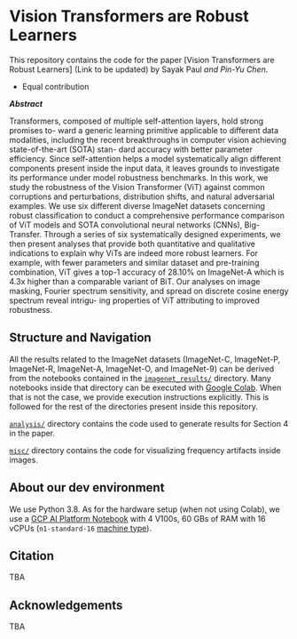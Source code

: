 # Vision Transformers are Robust Learners

This repository contains the code for the paper [Vision Transformers are Robust Learners] (Link to be updated) by Sayak Paul<sup>*</sup> and Pin-Yu Chen<sup>*</sup>.

* Equal contribution

_**Abstract**_

Transformers, composed of multiple self-attention layers, hold strong promises to- ward a generic learning primitive applicable to different data modalities, including the recent breakthroughs in computer vision achieving state-of-the-art (SOTA) stan- dard accuracy with better parameter efficiency. Since self-attention helps a model systematically align different components present inside the input data, it leaves grounds to investigate its performance under model robustness benchmarks. In this work, we study the robustness of the Vision Transformer (ViT) against common corruptions and perturbations, distribution shifts, and natural adversarial examples. We use six different diverse ImageNet datasets concerning robust classification to conduct a comprehensive performance comparison of ViT models and SOTA convolutional neural networks (CNNs), Big-Transfer. Through a series of six systematically designed experiments, we then present analyses that provide both quantitative and qualitative indications to explain why ViTs are indeed more robust learners. For example, with fewer parameters and similar dataset and pre-training combination, ViT gives a top-1 accuracy of 28.10% on ImageNet-A which is 4.3x higher than a comparable variant of BiT. Our analyses on image masking, Fourier spectrum sensitivity, and spread on discrete cosine energy spectrum reveal intrigu- ing properties of ViT attributing to improved robustness. 

## Structure and Navigation

All the results related to the ImageNet datasets (ImageNet-C, ImageNet-P, ImageNet-R, ImageNet-A, ImageNet-O, and ImageNet-9) can be derived from the notebooks contained in the [`imagenet_results/`](https://github.com/sayakpaul/robustness-vit/tree/master/imagenet_results) directory. Many notebooks inside that directory can be executed with [Google Colab](https://colab.research.google.com/). When that is not the case, we provide execution instructions explicitly. This is followed for the rest of the directories present inside this repository. 

[`analysis/`](https://github.com/sayakpaul/robustness-vit/tree/master/analysis) directory contains the code used to generate results for Section 4 in the paper. 

[`misc/`](https://github.com/sayakpaul/robustness-vit/tree/master/misc) directory contains the code for visualizing frequency artifacts inside images. 

## About our dev environment

We use Python 3.8. As for the hardware setup (when not using Colab), we use a [GCP AI Platform Notebook](https://cloud.google.com/ai-platform-notebooks) with 4 V100s, 60 GBs of RAM with 16 vCPUs (`n1-standard-16` [machine type](https://cloud.google.com/compute/docs/machine-types)).

## Citation

TBA

## Acknowledgements

TBA
